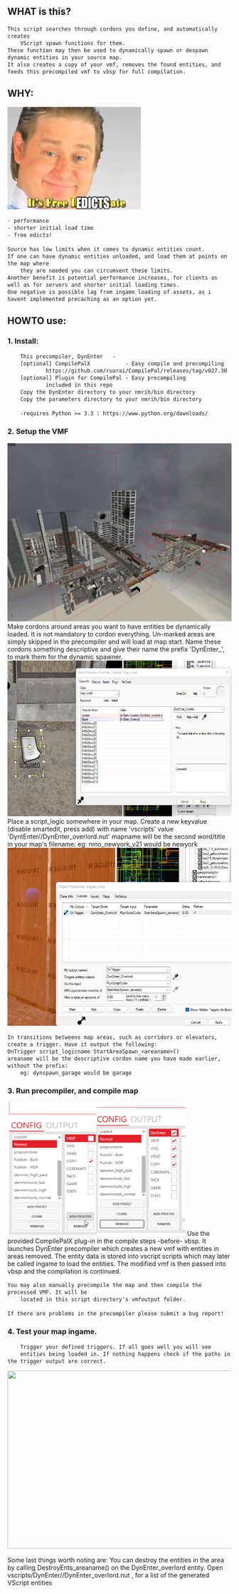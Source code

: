 ## WHAT is this?
    This script searches through cordons you define, and automatically creates 
        VScript spawn functions for them. 
    These function may then be used to dynamically spawn or despawn dynamic entities in your source map.
    It also creates a copy of your vmf, removes the found entities, and feeds this precompiled vmf to vbsp for full compilation.

## WHY:                         
<img src="images/itsfree.png" data-canonical-src="images/itsfree.png" width="300" height="230" />

    - performance
    - shorter initial load time
    - free edicts!

    Source has low limits when it comes to dynamic entities count. 
    If one can have dynamic entities unloaded, and load them at points on the map where 
        they are needed you can circumvent these limits. 
    Another benefit is potential performance increases, for clients as well as for servers and shorter initial loading times.
    One negative is possible lag from ingame loading of assets, as i havent implemented precaching as an option yet.


## HOWTO use:

### 1.  Install:
        This precompiler, DynEnter   - 
        [optional] CompilePalX           - Easy compile and precompiling
                https://github.com/ruarai/CompilePal/releases/tag/v027.30
        [optional] Plugin for CompilePal - Easy precompiling
                included in this repo
        Copy the DynEnter directory to your nmrih/bin directory
        Copy the parameters directory to your nmrih/bin directory

        -requires Python >= 3.3 : https://www.python.org/downloads/

### 2.  Setup the VMF
<img src="images/cordoning.jpg" data-canonical-src="images/cordoning.jpg" width="600" height="400" />
    Make cordons around areas you want to have entities be dynamically loaded.
        It is not mandatory to cordon everything. Un-marked areas are simply skipped in the precompiler and will load at map start.
    Name these cordons something descriptive and give their name the prefix 'DynEnter_',   to mark them for the dynamic spawner.
<img src="images/setup_overlord.png" data-canonical-src="images/setup_overlord.png" width="600" height="350" />
    Place a script_logic somewhere in your map. Create a new keyvalue (disable smartedit, press add) with name 'vscripts' value 'DyntEnter/<mapname>/DynEnter_overlord.nut'
    mapname will be the second word/title in your map's filename:
        eg: nmo_newyork_v21 would be newyork
<img src="images/setup_trigger.png" data-canonical-src="images/setup_trigger.png" width="600" height="400" />

    In transitions betweens map areas, such as corridors or elevators, create a trigger. Have it output the following:
    OnTrigger script_logicname StartAreaSpawn_<areaname>()
    areaname will be the descriptive cordon name you have made earlier, without the prefix:
        eg: dynspawn_garage would be garage

### 3.  Run precompiler, and compile map
<img src="images/setupplug1.png" data-canonical-src="images/setupplug1.png" width="200" height="300" /><img src="images/setupplug2.png" data-canonical-src="images/setupplug2.png" width="200" height="300" />
        Use the provided CompilePalX plug-in in the compile steps -before- vbsp. 
        It launches DynEnter precompiler which creates a new vmf with entities in areas removed. 
        The entity data is stored into vscript scripts which may later be called ingame to load the entities. 
        The modified vmf is then passed into vbsp and the compilation is continued.


    You may also manually precompile the map and then compile the processed VMF. It will be
        located in this script directory's vmfoutput folder.

    If there are problems in the precompiler please submit a bug report!

### 4.  Test your map ingame. 
        Trigger your defined triggers. If all goes well you will see 
        entities being loaded in. If nothing happens check if the paths in the trigger output are correct.

<img src="images/demo.gif" data-canonical-src="images/demo.gif" width="600" height="400" />



Some last things worth noting are: 
    You can destroy the entities in the area by calling DestroyEnts_areaname() on the DynEnter_overlord entity.
    Open vscripts/DynEnter/<mapname>/DynEnter_overlord.nut , for a list of the generated VScript entities